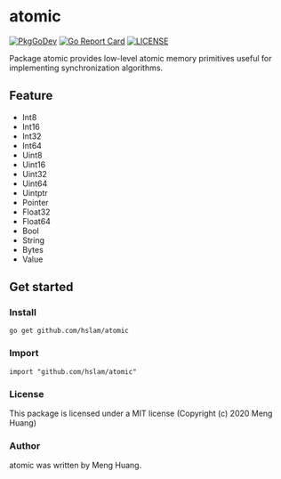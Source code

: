 # atomic
[![PkgGoDev](https://pkg.go.dev/badge/github.com/hslam/atomic)](https://pkg.go.dev/github.com/hslam/atomic)
[![Go Report Card](https://goreportcard.com/badge/github.com/hslam/atomic)](https://goreportcard.com/report/github.com/hslam/atomic)
[![LICENSE](https://img.shields.io/github/license/hslam/atomic.svg?style=flat-square)](https://github.com/hslam/atomic/blob/master/LICENSE)

Package atomic provides low-level atomic memory primitives useful for implementing synchronization algorithms.

## Feature
* Int8
* Int16
* Int32
* Int64
* Uint8
* Uint16
* Uint32
* Uint64
* Uintptr
* Pointer
* Float32
* Float64
* Bool
* String
* Bytes
* Value

## Get started

### Install
```
go get github.com/hslam/atomic
```
### Import
```
import "github.com/hslam/atomic"
```

### License
This package is licensed under a MIT license (Copyright (c) 2020 Meng Huang)

### Author
atomic was written by Meng Huang.
